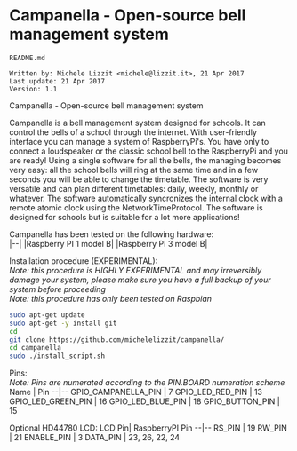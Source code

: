 # Campanella - Open-source bell management system

    README.md
 
    Written by: Michele Lizzit <michele@lizzit.it>, 21 Apr 2017
    Last update: 21 Apr 2017
    Version: 1.1


Campanella - Open-source bell management system  

Campanella is a bell management system designed for schools. It can control the bells of a school through the internet.
With user-friendly interface you can manage a system of RaspberryPi's.
You have only to connect a loudspeaker or the classic school bell to the RaspberryPi and you are ready! 
Using a single software for all the bells, the managing becomes very easy: all the school bells will ring at the same time and in a few seconds you will be able to change the timetable.
The software is very versatile and can plan different timetables: daily, weekly, monthly or whatever.
The software automatically syncronizes the internal clock with a remote atomic clock using the NetworkTimeProtocol.
The software is designed for schools but is suitable for a lot more applications!

Campanella has been tested on the following hardware:  
|--|
|Raspberry PI 1 model B|
|Raspberry PI 3 model B|

Installation procedure (EXPERIMENTAL):  
_Note: this procedure is HIGHLY EXPERIMENTAL and may irreversibly damage your system, please make sure you have a full backup of your system before proceeding_  
_Note: this procedure has only been tested on Raspbian_  

```bash
sudo apt-get update
sudo apt-get -y install git
cd
git clone https://github.com/michelelizzit/campanella/
cd campanella
sudo ./install_script.sh
```

Pins:  
_Note: Pins are numerated according to the PIN.BOARD numeration scheme_  
Name | Pin
--|--
GPIO_CAMPANELLA_PIN | 7
GPIO_LED_RED_PIN | 13
GPIO_LED_GREEN_PIN | 16
GPIO_LED_BLUE_PIN | 18
GPIO_BUTTON_PIN | 15

Optional HD44780 LCD:
LCD Pin| RaspberryPI Pin
--|--
RS_PIN | 19
RW_PIN | 21
ENABLE_PIN | 3
DATA_PIN | 23, 26, 22, 24
